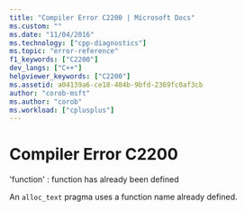 ```yaml
---
title: "Compiler Error C2200 | Microsoft Docs"
ms.custom: ""
ms.date: "11/04/2016"
ms.technology: ["cpp-diagnostics"]
ms.topic: "error-reference"
f1_keywords: ["C2200"]
dev_langs: ["C++"]
helpviewer_keywords: ["C2200"]
ms.assetid: a04139a6-ce18-404b-9bfd-2369fc0af3cb
author: "corob-msft"
ms.author: "corob"
ms.workload: ["cplusplus"]
---
```

# Compiler Error C2200
'function' : function has already been defined  
  
 An `alloc_text` pragma uses a function name already defined.